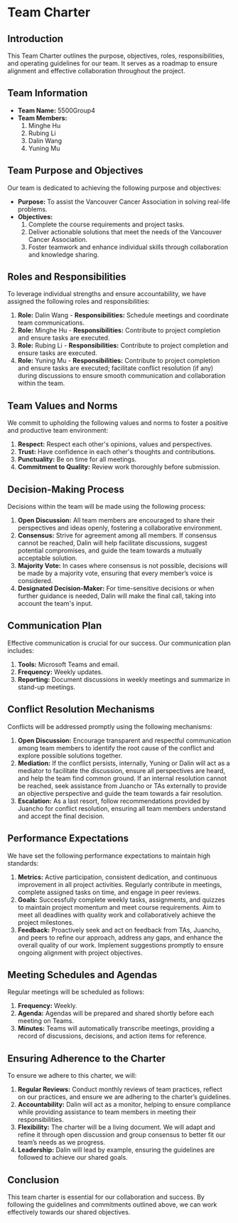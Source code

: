 # Team Charter

## Introduction
This Team Charter outlines the purpose, objectives, roles, responsibilities, and operating guidelines for our team. 
It serves as a roadmap to ensure alignment and effective collaboration throughout the project.

## Team Information
- **Team Name:** 5500Group4
- **Team Members:**
  1. Minghe Hu
  2. Rubing Li
  3. Dalin Wang
  4. Yuning Mu

## Team Purpose and Objectives
Our team is dedicated to achieving the following purpose and objectives:
- **Purpose:** To assist the Vancouver Cancer Association in solving real-life problems.
- **Objectives:** 
  1. Complete the course requirements and project tasks.
  2. Deliver actionable solutions that meet the needs of the Vancouver Cancer Association.
  3. Foster teamwork and enhance individual skills through collaboration and knowledge sharing.

## Roles and Responsibilities
To leverage individual strengths and ensure accountability, we have assigned the following roles and responsibilities:
1. **Role:** Dalin Wang - **Responsibilities:** Schedule meetings and coordinate team communications.
2. **Role:** Minghe Hu - **Responsibilities:** Contribute to project completion and ensure tasks are executed.
3. **Role:** Rubing Li - **Responsibilities:** Contribute to project completion and ensure tasks are executed.
4. **Role:** Yuning Mu - **Responsibilities:** Contribute to project completion and ensure tasks are executed; facilitate conflict resolution (if any) during discussions to ensure smooth communication and collaboration within the team.


## Team Values and Norms
We commit to upholding the following values and norms to foster a positive and productive team environment:
1. **Respect:** Respect each other's opinions, values and perspectives.
2. **Trust:** Have confidence in each other's thoughts and contributions.
3. **Punctuality:** Be on time for all meetings.
4. **Commitment to Quality:** Review work thoroughly before submission.

## Decision-Making Process
Decisions within the team will be made using the following process:
1. **Open Discussion:** All team members are encouraged to share their perspectives and ideas openly, fostering a collaborative environment.
2. **Consensus:** Strive for agreement among all members. If consensus cannot be reached, Dalin will help facilitate discussions, suggest potential compromises, and guide the team towards a mutually acceptable solution.
3. **Majority Vote:** In cases where consensus is not possible, decisions will be made by a majority vote, ensuring that every member’s voice is considered.
4. **Designated Decision-Maker:** For time-sensitive decisions or when further guidance is needed, Dalin will make the final call, taking into account the team's input.


## Communication Plan
Effective communication is crucial for our success. Our communication plan includes:
1. **Tools:** Microsoft Teams and email.
2. **Frequency:** Weekly updates.
3. **Reporting:** Document discussions in weekly meetings and summarize in stand-up meetings.

## Conflict Resolution Mechanisms
Conflicts will be addressed promptly using the following mechanisms:
1. **Open Discussion:** Encourage transparent and respectful communication among team members to identify the root cause of the conflict and explore possible solutions together.
2. **Mediation:** If the conflict persists, internally, Yuning or Dalin will act as a mediator to facilitate the discussion, ensure all perspectives are heard, and help the team find common ground. If an internal resolution cannot be reached, seek assistance from Juancho or TAs externally to provide an objective perspective and guide the team towards a fair resolution.
3. **Escalation:** As a last resort, follow recommendations provided by Juancho for conflict resolution, ensuring all team members understand and accept the final decision.

## Performance Expectations
We have set the following performance expectations to maintain high standards:
1. **Metrics:** Active participation, consistent dedication, and continuous improvement in all project activities. Regularly contribute in meetings, complete assigned tasks on time, and engage in peer reviews.
2. **Goals:** Successfully complete weekly tasks, assignments, and quizzes to maintain project momentum and meet course requirements. Aim to meet all deadlines with quality work and collaboratively achieve the project milestones.
3. **Feedback:** Proactively seek and act on feedback from TAs, Juancho, and peers to refine our approach, address any gaps, and enhance the overall quality of our work. Implement suggestions promptly to ensure ongoing alignment with project objectives.

## Meeting Schedules and Agendas
Regular meetings will be scheduled as follows:
1. **Frequency:** Weekly.
2. **Agenda:** Agendas will be prepared and shared shortly before each meeting on Teams.
3. **Minutes:** Teams will automatically transcribe meetings, providing a record of discussions, decisions, and action items for reference.

## Ensuring Adherence to the Charter
To ensure we adhere to this charter, we will:
1. **Regular Reviews:** Conduct monthly reviews of team practices, reflect on our practices, and ensure we are adhering to the charter’s guidelines.
2. **Accountability:** Dalin will act as a monitor, helping to ensure compliance while providing assistance to team members in meeting their responsibilities.
3. **Flexibility:** The charter will be a living document. We will adapt and refine it through open discussion and group consensus to better fit our team’s needs as we progress.
4. **Leadership:** Dalin will lead by example, ensuring the guidelines are followed to achieve our shared goals.


## Conclusion
This team charter is essential for our collaboration and success. 
By following the guidelines and commitments outlined above, we can work effectively towards our shared objectives.
